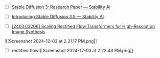 
- [ ] [Stable Diffusion 3: Research Paper — Stability AI](https://stability.ai/news/stable-diffusion-3-research-paper)
- [ ] [Introducing Stable Diffusion 3.5 — Stability AI](https://stability.ai/news/introducing-stable-diffusion-3-5)
- [ ] [\[2403.03206\] Scaling Rectified Flow Transformers for High-Resolution Image Synthesis](https://arxiv.org/abs/2403.03206)


![[Screenshot 2024-12-03 at 2.21.17 PM.png]]

- [ ] rectified flow![[Screenshot 2024-12-03 at 2.22.43 PM.png]]